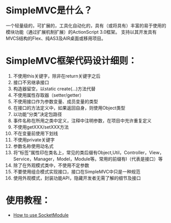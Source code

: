 SimpleMVC是什么？
===============
一个轻量级的，可扩展的，工具化自动化的，具有（或将具有）丰富的易于使用的模块功能（通过扩展机制扩展）的ActionScript 3.0框架。
支持以其开发具有MVCS结构的Flex、纯AS3及AIR桌面或移用项目。

SimpleMVC框架代码设计细则：
======================
1. 不使用this关键字，除非在return关键字之后
2. 接口不另继承接口
3. 构造器留空，以static create(...)方法代替
4. 不使用属性存取器（setter/getter）
5. 不使用接口作为参数变量、成员变量的类型
6. 在接口的方法定义中，如果返回自身，则使用Object类型
7. 以功能“分类”决定包路径
8. 事件名称在所用之类中定义，注释中注明参数，在项目中充许重复定义
9. 不使用getXXX/setXXX方法
10. 不在变量前使用下划线
11. 不使用private关键字
12. 参数名称使用动名式
13. 将“标签”属性印在类名上，常见的类后缀有Object,Util，Controller，View，Service，Manager，Model，Module等。常用的前缀有I（代表是接口）等
14. 除了在外观模式类中，不使用不定参数
15. 不要使用组合模式实现接口，接口在SimpleMVC中只是一种规范
16. 使用外观模式，封装功能API，隐藏开发者无需了解的细节及接口

使用教程：
======================
*  [How to use SocketModule](https://github.com/simplemvc/simplemvc/wiki/SocketModule)